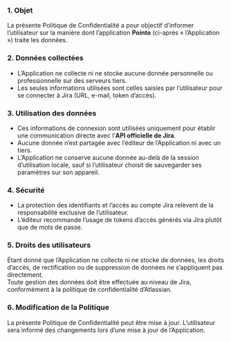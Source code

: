 ### 1. Objet
La présente Politique de Confidentialité a pour objectif d’informer l’utilisateur sur la manière dont l’application **Pointo** (ci-après « l’Application ») traite les données.  

### 2. Données collectées
- L’Application ne collecte ni ne stocke aucune donnée personnelle ou professionnelle sur des serveurs tiers.  
- Les seules informations utilisées sont celles saisies par l’utilisateur pour se connecter à Jira (URL, e-mail, token d’accès).  

### 3. Utilisation des données
- Ces informations de connexion sont utilisées uniquement pour établir une communication directe avec l’**API officielle de Jira**.  
- Aucune donnée n’est partagée avec l’éditeur de l’Application ni avec un tiers.  
- L’Application ne conserve aucune donnée au-delà de la session d’utilisation locale, sauf si l’utilisateur choisit de sauvegarder ses paramètres sur son appareil.  

### 4. Sécurité
- La protection des identifiants et l’accès au compte Jira relèvent de la responsabilité exclusive de l’utilisateur.  
- L’éditeur recommande l’usage de tokens d’accès générés via Jira plutôt que de mots de passe.  

### 5. Droits des utilisateurs
Étant donné que l’Application ne collecte ni ne stocke de données, les droits d’accès, de rectification ou de suppression de données ne s’appliquent pas directement.  
Toute gestion des données doit être effectuée au niveau de Jira, conformément à la politique de confidentialité d’Atlassian.  

### 6. Modification de la Politique
La présente Politique de Confidentialité peut être mise à jour. L’utilisateur sera informé des changements lors d’une mise à jour de l’Application.